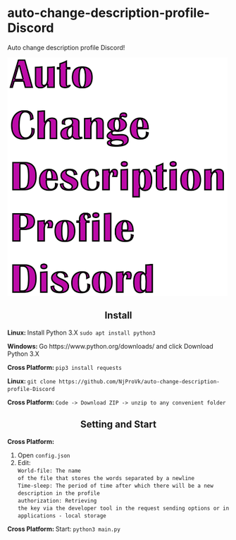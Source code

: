 # auto-change-description-profile-Discord
Auto change description profile Discord!

<div id="header" align="left">
  <img src="https://github.com/NjProVk/auto-change-description-profile-Discord/blob/main/photo/ACDPD.png" width="500"/>
</div>

<div id="header" align="center">
  <b><h2>Install</h2></b>
    <div id="header" align="left">
      <p><b>Linux: </b>Install Python 3.X <code>sudo apt install python3</code></p>
      <p><b>Windows: </b>Go https://www.python.org/downloads/ and click Download Python 3.X</p>
      <p><b>Cross Platform: </b><code>pip3 install requests</code></p>
      <p><b>Linux: </b><code>git clone https://github.com/NjProVk/auto-change-description-profile-Discord</code></p>
      <p><b>Cross Platform: </b><code>Code -> Download ZIP -> unzip to any convenient folder</code></p>
    </div>
  
  <b><h2>Setting and Start</h2></b>
    <div id="header" align="left">
      <p><b>Cross Platform: </b></br>
        <ol>
          <li>Open <code>config.json</code></li>
          <li>Edit:</br>
            <code>World-file: The name of the file that stores the words separated by a newline</code></br>
            <code>Time-sleep: The period of time after which there will be a new description in the profile</code></br>
            <code>authorization: Retrieving the key via the developer tool in the request sending options or in applications - local storage</code>
          </li>
        </ol>
      </p>
      <p><b>Cross Platform: </b>Start: <code>python3 main.py</code></p>
    </div>
</div>
